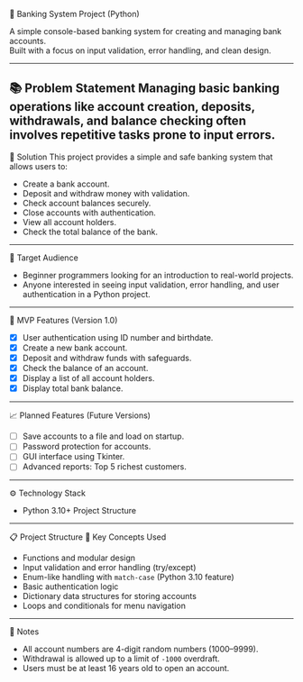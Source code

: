 🏦 Banking System Project (Python)

A simple console-based banking system for creating and managing bank accounts.  
Built with a focus on input validation, error handling, and clean design.

----------------------------------------------------------------------------------------------------------------
📚 Problem Statement
Managing basic banking operations like account creation, deposits, withdrawals, and balance checking often involves repetitive tasks prone to input errors.
-----------------------------------------------------------------------------------------------------------------
🎯 Solution
This project provides a simple and safe banking system that allows users to:
- Create a bank account.
- Deposit and withdraw money with validation.
- Check account balances securely.
- Close accounts with authentication.
- View all account holders.
- Check the total balance of the bank.
-----------------------------------------------------------------------------------------------------------------
 👤 Target Audience
- Beginner programmers looking for an introduction to real-world projects.
- Anyone interested in seeing input validation, error handling, and user authentication in a Python project.
-----------------------------------------------------------------------------------------------------------------
 🚀 MVP Features (Version 1.0)
- [x] User authentication using ID number and birthdate.
- [x] Create a new bank account.
- [x] Deposit and withdraw funds with safeguards.
- [x] Check the balance of an account.
- [x] Display a list of all account holders.
- [x] Display total bank balance.

-----------------------------------------------------------------------------------------------------------------
📈 Planned Features (Future Versions)
- [ ] Save accounts to a file and load on startup.
- [ ] Password protection for accounts.
- [ ] GUI interface using Tkinter.
- [ ] Advanced reports: Top 5 richest customers.
-----------------------------------------------------------------------------------------------------------------
⚙️ Technology Stack
- Python 3.10+
 Project Structure
-----------------------------------------------------------------------------------------------------------------
📋 Project Structure
 🧠 Key Concepts Used
- Functions and modular design
- Input validation and error handling (try/except)
- Enum-like handling with `match-case` (Python 3.10 feature)
- Basic authentication logic
- Dictionary data structures for storing accounts
- Loops and conditionals for menu navigation
-----------------------------------------------------------------------------------------------------------------
 📢 Notes
- All account numbers are 4-digit random numbers (1000–9999).
- Withdrawal is allowed up to a limit of `-1000` overdraft.
- Users must be at least 16 years old to open an account.
